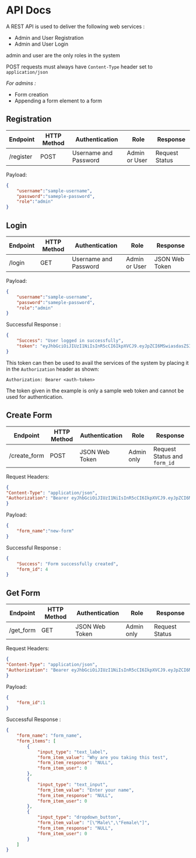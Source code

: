 # API Docs

A REST API is used to deliver the following web services :

- Admin and User Registration
- Admin and User Login

admin and user are the only roles in the system

POST requests must always have `Content-Type` header set to `application/json`

*For admins :*

- Form creation
- Appending a form element to a form

## Registration

| Endpoint | HTTP Method | Authentication | Role | Response |
|---|---|---|---|---|
|/register|POST|Username and Password|Admin or User| Request Status |

Payload:

``` json
{
    "username":"sample-username",
    "password":"sameple-password",
    "role":"admin"
}
```

## Login

| Endpoint | HTTP Method | Authentication | Role | Response |
|---|---|---|---|---|
|/login|GET|Username and Password|Admin or User| JSON Web Token |

Payload:

``` json
{
    "username":"sample-username",
    "password":"sameple-password",
    "role":"admin"
}
```

Successful Response :

```json
{
    "Success": "User logged in successfully",
    "token": "eyJhbGciOiJIUzI1NiIsInR5cCI6IkpXVCJ9.eyJpZCI6MSwiasdasZSI6ImFkbWluIiwiaWFIjoxNzQ5ODI0MD4LCJeHAiOjE3sfs4MzEyNTh9.40YYMXjkrMguiOEx917ZNUkwlHasdaTksuzY6zfcNQU"
}
```

This token can then be used to avail the services of the system by placing it in the `Authorization` header as shown:

`Authorization: Bearer <auth-token>`

The token given in the example is only a sample web token and cannot be used for authentication.

## Create Form

| Endpoint | HTTP Method | Authentication | Role | Response |
|---|---|---|---|---|
|/create_form|POST|JSON Web Token|Admin only| Request Status and `form_id` |

Request Headers:

``` json
{
"Content-Type": "application/json",
"Authorization": "Bearer eyJhbGciOiJIUzI1NiIsInR5cCI6IkpXVCJ9.eyJpZCI6MSwicm9sZSI6ImFkbWluIiwiaWF0IjoxNzQ5ODI0MDU4LCJleHAiOjE3NDk4MzEyNTh9.40YYMXjkrMguiOEx917ZNUkwlHY3fmTksuzY6zfcNQU"
}
```

Payload:

``` json
{
    "form_name":"new-form"
}
```

Successful Response :

``` json
{
    "Success": "Form successfully created",
    "form_id": 4
}
```

## Get Form

| Endpoint | HTTP Method | Authentication | Role | Response |
|---|---|---|---|---|
|/get_form|GET|JSON Web Token|Admin only| Request Status |

Request Headers:

``` json
{
"Content-Type": "application/json",
"Authorization": "Bearer eyJhbGciOiJIUzI1NiIsInR5cCI6IkpXVCJ9.eyJpZCI6MSwicm9sZSI6ImFkbWluIiwiaWF0IjoxNzQ5ODI0MDU4LCJleHAiOjE3NDk4MzEyNTh9.40YYMXjkrMguiOEx917ZNUkwlHY3fmTksuzY6zfcNQU"
}
```

Payload:

``` json
{
    "form_id":1
}
```

Successful Response :

``` json
{
    "form_name": "form_name",
    "form_items": [
        {
            "input_type": "text_label",
            "form_item_value": "Why are you taking this test",
            "form_item_response": "NULL",
            "form_item_user": 0
        },
        {
            "input_type": "text_input",
            "form_item_value": "Enter your name",
            "form_item_response": "NULL",
            "form_item_user": 0
        },
        {
            "input_type": "dropdown_button",
            "form_item_value": "[\"Male\",\"Female\"]",
            "form_item_response": "NULL",
            "form_item_user": 0
        }
    ]
}
```
